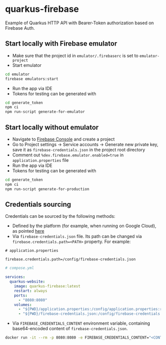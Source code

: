 # quarkus-firebase

Example of Quarkus HTTP API with Bearer-Token authorization based on Firebase Auth.

## Start locally with Firebase emulator

- Make sure that the project id in `emulator/.firebaserc` is set to `emulator-project`
- Start emulator
```sh
cd emulator
firebase emulators:start
```
- Run the app via IDE
- Tokens for testing can be generated with
```sh
cd generate_token
npm ci
npm run-script generate-for-emulator
```

## Start locally without emulator

- Navigate to [Firebase Console](https://console.firebase.google.com) and create a project
- Go to Project settings -> Service accounts -> Generate new private key, save it as `firebase-credentials.json` 
in the project root directory
- Comment out `%dev.firebase.emulator.enabled=true` in `application.properties` file
- Run the app via IDE
- Tokens for testing can be generated with
```sh
cd generate_token
npm ci
npm run-script generate-for-production
```

## Credentials sourcing

Credentials can be sourced by the following methods:
- Defined by the platform (for example, when running on Google Cloud), as pointed [here](https://cloud.google.com/java/docs/reference/google-auth-library/latest/com.google.auth.oauth2.GoogleCredentials#com_google_auth_oauth2_GoogleCredentials_getApplicationDefault__)
- Via `firebase-credentials.json` file. Its path can be changed via `firebase.credentials.path=<PATH>` property.
For example:

```properties
# application.properties

firebase.credentials.path=/config/firebase-credentials.json
```

```yaml
# compose.yml

services:
  quarkus-website:
    image: quarkus-firebase:latest
    restart: always
    ports:
      - "8080:8080"
    volumes:
      - "${PWD}/application.properties:/config/application.properties:ro"
      - "${PWD}/firebase-credentials.json:/config/firebase-credentials.json:ro"
```

- Via `FIREBASE_CREDENTIALS_CONTENT` environment variable, containing base64-encoded content of `firebase-credentials.json`.

```sh
docker run -it --rm -p 8080:8080 -e FIREBASE_CREDENTIALS_CONTENT="<CONTENT>" quarkus-firebase
```
